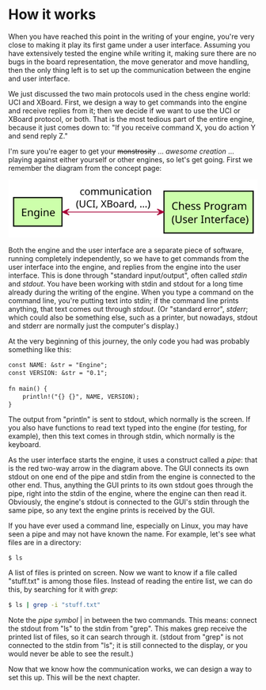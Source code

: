 # How it works

When you have reached this point in the writing of your engine, you're very
close to making it play its first game under a user interface. Assuming you
have extensively tested the engine while writing it, making sure there are
no bugs in the board representation, the move generator and move handling,
then the only thing left is to set up the communication between the engine
and user interface.

We just discussed the two main protocols used in the chess engine world:
UCI and XBoard. First, we design a way to get commands into the engine and
receive replies from it; then we decide if we want to use the UCI or XBoard
protocol, or both. That is the most tedious part of the entire engine,
because it just comes down to: "If you receive command X, you do action Y
and send reply Z."

I'm sure you're eager to get your ~~monstrosity~~ ... _awesome creation_
... playing against either yourself or other engines, so let's get going.
First we remember the diagram from the concept page:

![](../diagrams/concept.svg)

Both the engine and the user interface are a separate piece of software,
running completely independently, so we have to get commands from the user
interface into the engine, and replies from the engine into the user
interface. This is done through "standard input/output", often called _stdin_
and _stdout_. You have been working with stdin and stdout for a long time
already during the writing of the engine. When you type a command on the
command line, you're putting text into stdin; if the command line prints
anything, that text comes out through _stdout_. (Or "standard error",
_stderr_; which could also be something else, such as a printer, but
nowadays, stdout and stderr are normally just the computer's display.)

At the very beginning of this journey, the only code you had was probably
something like this:

```rust,ignore
const NAME: &str = "Engine";
const VERSION: &str = "0.1";

fn main() {
    println!("{} {}", NAME, VERSION);
}
```

The output from "println" is sent to stdout, which normally is the screen.
If you also have functions to read text typed into the engine (for testing,
for example), then this text comes in through stdin, which normally is the
keyboard.

As the user interface starts the engine, it uses a construct called a
_pipe_: that is the red two-way arrow in the diagram above. The GUI
connects its own stdout on one end of the pipe and stdin from the engine is
connected to the other end. Thus, anything the GUI prints to its own stdout
goes through the pipe, right into the stdin of the engine, where the engine
can then read it. Obviously, the engine's stdout is connected to the GUI's
stdin through the same pipe, so any text the engine prints is received by
the GUI.

If you have ever used a command line, especially on Linux, you may have
seen a pipe and may not have known the name. For example, let's see what
files are in a directory:

```bash
$ ls
```

A list of files is printed on screen. Now we want to know if a file called
"stuff.txt" is among those files. Instead of reading the entire list, we
can do this, by searching for it with _grep_:

```bash
$ ls | grep -i "stuff.txt"
```

Note the _pipe symbol_ | in between the two commands. This means: connect
the stdout from "ls" to the stdin from "grep". This makes grep receive the
printed list of files, so it can search through it. (stdout from "grep" is
not connected to the stdin from "ls"; it is still connected to the display,
or you would never be able to see the result.)

Now that we know how the communication works, we can design a way to set
this up. This will be the next chapter.